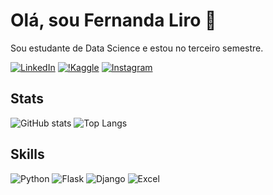 # Olá, sou Fernanda Liro 👋

Sou estudante de Data Science e estou no terceiro semestre.

[![LinkedIn](https://img.shields.io/badge/LinkedIn-0077B5?style=for-the-badge&logo=linkedin&logoColor=white)](https://linkedin.com/in/fernandaliro)
[![!Kaggle](https://img.shields.io/badge/Kaggle-20BEFF?style=for-the-badge&logo=Kaggle&logoColor=white)](https://www.kaggle.com/fernandaliro)
[![Instagram](https://img.shields.io/badge/Instagram-E4405F?style=for-the-badge&logo=instagram&logoColor=white)](https://instagram.com/fernandinha.bsb)

## Stats
![GitHub stats](https://github-readme-stats.vercel.app/api?username=fernandaliro-ds&show_icons=true&theme=rose_pine)
![Top Langs](https://github-readme-stats.vercel.app/api/top-langs/?username=fernandaliro-ds&layout=compact&theme=rose_pine)
## Skills

![Python](https://img.shields.io/badge/Python-14354C?style=for-the-badge&logo=python&logoColor=white)
![Flask](https://img.shields.io/badge/Flask-000000?style=for-the-badge&logo=flask&logoColor=white)
![Django](https://img.shields.io/badge/Django-092E20?style=for-the-badge&logo=django&logoColor=white)
![Excel](https://img.shields.io/badge/Microsoft_Excel-217346?style=for-the-badge&logo=microsoft-excel&logoColor=white)


